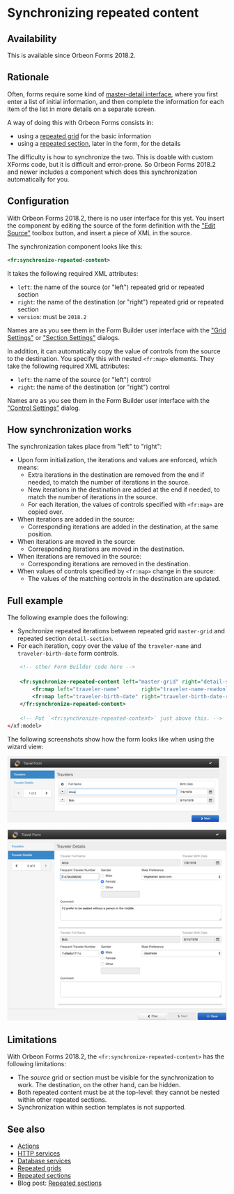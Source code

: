 # Synchronizing repeated content

## Availability

This is available since Orbeon Forms 2018.2.

## Rationale

Often, forms require some kind of [master-detail interface](https://en.wikipedia.org/wiki/Master%E2%80%93detail_interface), where you first enter a list of initial information, and then complete the information for each item of the list in more details on a separate screen.

A way of doing this with Orbeon Forms consists in:

- using a [repeated grid](repeated-grids.md) for the basic information
- using a [repeated section](section-settings.md#repeated-content), later in the form, for the details

The difficulty is how to synchronize the two. This is doable with custom XForms code, but it is difficult and error-prone. So Orbeon Forms 2018.2 and newer includes a component which does this synchronization automatically for you.

## Configuration

With Orbeon Forms 2018.2, there is no user interface for this yet. You insert the component by editing the source of the form definition with the ["Edit Source"](edit-source.md) toolbox button, and insert a piece of XML in the source.

The synchronization component looks like this:

```xml
<fr:synchronize-repeated-content>
```

It takes the following required XML attributes:

- `left`: the name of the source (or "left") repeated grid or repeated section 
- `right`: the name of the destination (or "right") repeated grid or repeated section
- `version`: must be `2018.2`  

Names are as you see them in the Form Builder user interface with the ["Grid Settings"](repeated-grids.md#grid-settings) or ["Section Settings"](section-settings.md#basic-settings) dialogs.

In addition, it can automatically copy the value of controls from the source to the destination. You specify this with nested `<fr:map>` elements. They take the following required XML attributes:

- `left`: the name of the source (or "left") control 
- `right`: the name of the destination (or "right") control

Names are as you see them in the Form Builder user interface with the ["Control Settings"](control-settings.md#basic-options) dialog.

## How synchronization works

The synchronization takes place from "left" to "right":

- Upon form initialization, the iterations and values are enforced, which means:
   - Extra iterations in the destination are removed from the end if needed, to match the number of iterations in the source.
   - New iterations in the destination are added at the end if needed, to match the number of iterations in the source.
   - For each iteration, the values of controls specified with `<fr:map>` are copied over.
- When iterations are added in the source:
    - Corresponding iterations are added in the destination, at the same position.
- When iterations are moved in the source:
    - Corresponding iterations are moved in the destination.
- When iterations are removed in the source:
    - Corresponding iterations are removed in the destination.
- When values of controls specified by `<fr:map>` change in the source:
    - The values of the matching controls in the destination are updated.

## Full example

The following example does the following:

- Synchronize repeated iterations between repeated grid `master-grid` and repeated section `detail-section`.
- For each iteration, copy over the value of the `traveler-name` and `traveler-birth-date` form controls.

```xml
    <!-- other Form Builder code here -->

    <fr:synchronize-repeated-content left="master-grid" right="detail-section" version="2018.2">
        <fr:map left="traveler-name"       right="traveler-name-readonly"/>
        <fr:map left="traveler-birth-date" right="traveler-birth-date-readonly"/>
    </fr:synchronize-repeated-content>
    
    <!-- Put `<fr:synchronize-repeated-content>` just above this. -->
</xf:model>
```

The following screenshots show how the form looks like when using the wizard view:

![Master view](images/sync-master.png)

![Detail view](images/sync-detail.png)

## Limitations

With Orbeon Forms 2018.2, the  `<fr:synchronize-repeated-content>` has the following limitations:

- The *source* grid or section must be visible for the synchronization to work. The destination, on the other hand, can be hidden.
- Both repeated content must be at the top-level: they cannot be nested within other repeated sections.
- Synchronization within section templates is not supported.

## See also

- [Actions](actions.md)
- [HTTP services](http-services.md)
- [Database services](database-services.md)
- [Repeated grids](repeated-grids.md)
- [Repeated sections](section-settings.md#repeated-content)
- Blog post: [Repeated sections](https://blog.orbeon.com/2014/01/repeated-sections.html)
